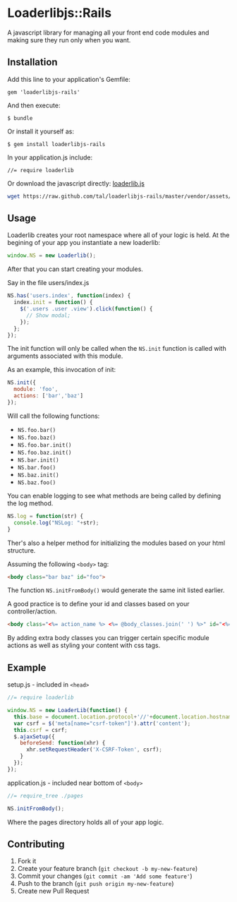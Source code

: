 # Loaderlibjs::Rails

A javascript library for managing all your front end code modules and making sure
they run only when you want.

## Installation

Add this line to your application's Gemfile:

    gem 'loaderlibjs-rails'

And then execute:

    $ bundle

Or install it yourself as:

    $ gem install loaderlibjs-rails

In your application.js include:

    //= require loaderlib

Or download the javascript directly: [loaderlib.js](https://raw.github.com/tal/loaderlibjs-rails/master/vendor/assets/javascripts/loaderlib.js)

```bash
wget https://raw.github.com/tal/loaderlibjs-rails/master/vendor/assets/javascripts/loaderlib.js
```

## Usage

Loaderlib creates your root namespace where all of your logic is held. At the begining of your app you instantiate a new loaderlib:

```javascript
window.NS = new Loaderlib();
```

After that you can start creating your modules.

Say in the file users/index.js

```javascript
NS.has('users.index', function(index) {
  index.init = function() {
    $('.users .user .view').click(function() {
      // Show modal;
    });
  };
});
```

The init function will only be called when the `NS.init` function is called with
arguments associated with this module.

As an example, this invocation of init:

```javascript
NS.init({
  module: 'foo',
  actions: ['bar','baz']
});
```

Will call the following functions:

* `NS.foo.bar()`
* `NS.foo.baz()`
* `NS.foo.bar.init()`
* `NS.foo.baz.init()`
* `NS.bar.init()`
* `NS.bar.foo()`
* `NS.baz.init()`
* `NS.baz.foo()`

You can enable logging to see what methods are being called by defining the log method.

```javascript
NS.log = function(str) {
  console.log("NSLog: "+str);
}
```

Ther's also a helper method for initializing the modules based on your html structure.

Assuming the following `<body>` tag:

```html
<body class="bar baz" id="foo">
```

The function `NS.initFromBody()` would generate the same init listed earlier.

A good practice is to define your id and classes based on your controller/action.

```html
<body class="<%= action_name %> <%= @body_classes.join(' ') %>" id="<%= controller_name %>">
```

By adding extra body classes you can trigger certain specific module actions as
well as styling your content with css tags.


## Example

setup.js - included in `<head>`

```javascript
//= require loaderlib

window.NS = new LoaderLib(function() {
  this.base = document.location.protocol+'//'+document.location.hostname;
  var csrf = $('meta[name="csrf-token"]').attr('content');
  this.csrf = csrf;
  $.ajaxSetup({
    beforeSend: function(xhr) {
      xhr.setRequestHeader('X-CSRF-Token', csrf);
    }
  });
});
```

application.js - included near bottom of `<body>`

```javascript
//= require_tree ./pages

NS.initFromBody();
```

Where the pages directory holds all of your app logic.

## Contributing

1. Fork it
2. Create your feature branch (`git checkout -b my-new-feature`)
3. Commit your changes (`git commit -am 'Add some feature'`)
4. Push to the branch (`git push origin my-new-feature`)
5. Create new Pull Request
